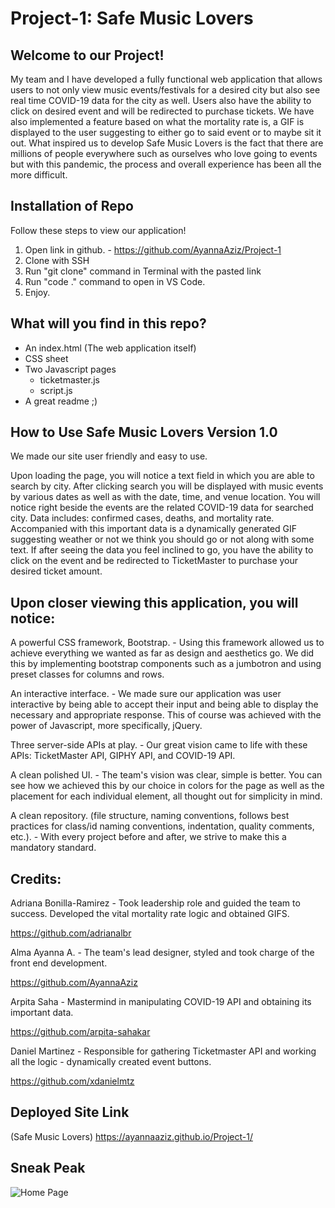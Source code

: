 # Project-1: Safe Music Lovers 


## Welcome to our Project!
My team and I have developed a fully functional web application that allows users to not only view music events/festivals for a desired city but also see real time COVID-19 data for the city as well. Users also have the ability to click on desired event and will be redirected to purchase tickets.
We have also implemented a feature based on what the mortality rate is, a GIF is displayed to the user suggesting to either go to said event or to maybe sit it out. 
What inspired us to develop Safe Music Lovers is the fact that there are millions of people everywhere such as ourselves who love going to events but with this pandemic, the process and overall experience has been all the more difficult. 



## Installation of Repo
Follow these steps to view our application!
1. Open link in github. - https://github.com/AyannaAziz/Project-1
2. Clone with SSH
3. Run "git clone" command in Terminal with the pasted link
4. Run "code ." command to open in VS Code.
5. Enjoy.



## What will you find in this repo?
- An index.html (The web application itself)
- CSS sheet 
- Two Javascript pages
    - ticketmaster.js
    - script.js
- A great readme ;)



## How to Use Safe Music Lovers Version 1.0
We made our site user friendly and easy to use. 

Upon loading the page, you will notice a text field in which you are able to search by city. 
After clicking search you will be displayed with music events by various dates as well as with the date, time, and venue location.
You will notice right beside the events are the related COVID-19 data for searched city. Data includes: confirmed cases, deaths, and mortality rate. 
Accompanied with this important data is a dynamically generated GIF suggesting weather or not we think you should go or not along with some text.
If after seeing the data you feel inclined to go, you have the ability to click on the event and be redirected to TicketMaster to purchase your desired ticket amount. 



## Upon closer viewing this application, you will notice: 
A powerful CSS framework, Bootstrap. - Using this framework allowed us to achieve everything we wanted as far as design and aesthetics go. We did this by implementing bootstrap components such as a jumbotron and using preset classes for columns and rows.

An interactive interface. - We made sure our application was user interactive by being able to accept their input and being able to display the necessary and appropriate response. This of course was achieved with the power of Javascript, more specifically, jQuery.

Three server-side APIs at play. -  Our great vision came to life with these APIs: TicketMaster API, GIPHY API, and COVID-19 API. 

A clean polished UI. - The team's vision was clear, simple is better. You can see how we achieved this by our choice in colors for the page as well as the placement for each individual element, all thought out for simplicity in mind. 

A clean repository. (file structure, naming conventions, follows best practices for class/id naming conventions, indentation, quality comments, etc.).  -  With every project before and after, we strive to make this a mandatory standard.    



## Credits:
Adriana Bonilla-Ramirez  -  Took leadership role and guided the team to success. Developed the vital mortality rate logic and obtained GIFS. 

https://github.com/adrianalbr

Alma Ayanna A.  -  The team's lead designer, styled and took charge of the front end development.

https://github.com/AyannaAziz

Arpita Saha  -  Mastermind in manipulating COVID-19 API and obtaining its important data.

https://github.com/arpita-sahakar

Daniel Martinez - Responsible for gathering Ticketmaster API and working all the logic - dynamically created event buttons. 

https://github.com/xdanielmtz



## Deployed Site Link
(Safe Music Lovers) https://ayannaaziz.github.io/Project-1/



## Sneak Peak
![Home Page](.png)
